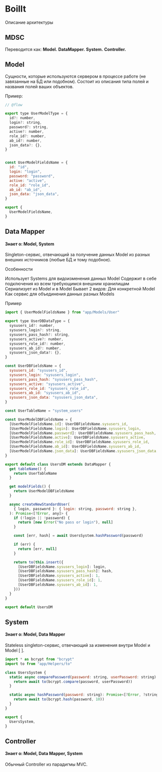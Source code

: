 # BoilIt

Описание архитектуры

## MDSC

Переводится как: **Model.** **DataMapper.** **System.** **Controller.**

## Model

Сущности, которые используются сервером в процессе работе (не завязанные на БД или подобном). Состоит из описания типа полей и названия полей ваших объектов.

Пример:

```js
// @flow

export type UserModelType = {
  id?: number,
  login?: string,
  password?: string,
  active?: number,
  role_id?: number,
  ab_id?: number,
  json_data?: {},
}


const UserModelFieldsName = {
  id: "id",
  login: "login",
  password: "password",
  active: "active",
  role_id: "role_id",
  ab_id: "ab_id",
  json_data: "json_data",
}

export {
  UserModelFieldsName,
}
```

## Data Mapper
#### Знает о: Model, System

Singleton-сервис, отвечающий за получение данных Model из разных внешних источников (любые БД и тому подобное).

Особенности

Использует Systems для видоизменения данных Model
Содержит в себе подключения ко всем требующимся внешним хранилищам
Сериализует из Model и в Model
Бывает 2 видов:
Для конкретной Model
Как сервис для объединения данных разных Models

Пример

```js
import { UserModelFieldsName } from "app/Models/User"

export type UserDBDataType = {
  sysusers_id?: number,
  sysusers_login?: string,
  sysusers_pass_hash?: string,
  sysusers_active?: number,
  sysusers_role_id?: number,
  sysusers_ab_id?: number,
  sysusers_json_data?: {},
}

const UserDBFieldsName = {
  sysusers_id: "sysusers_id",
  sysusers_login: "sysusers_login",
  sysusers_pass_hash: "sysusers_pass_hash",
  sysusers_active: "sysusers_active",
  sysusers_role_id: "sysusers_role_id",
  sysusers_ab_id: "sysusers_ab_id",
  sysusers_json_data: "sysusers_json_data",
}

const UserTableName = "system_users"

const UserModelDBFieldsName = {
  [UserModelFieldsName.id]: UserDBFieldsName.sysusers_id,
  [UserModelFieldsName.login]: UserDBFieldsName.sysusers_login,
  [UserModelFieldsName.password]: UserDBFieldsName.sysusers_pass_hash,
  [UserModelFieldsName.active]: UserDBFieldsName.sysusers_active,
  [UserModelFieldsName.role_id]: UserDBFieldsName.sysusers_role_id,
  [UserModelFieldsName.ab_id]: UserDBFieldsName.sysusers_ab_id,
  [UserModelFieldsName.json_data]: UserDBFieldsName.sysusers_json_data,
}

export default class UsersDM extends DataMapper {
  get tableName() {
    return UserTableName
  }

  get modelFields() {
    return UserModelDBFieldsName
  }

  async createNewStandardUser(
    { login, password }: { login: string, password: string },
  ): Promise<[?Error, any]> {
    if (!login || !password) {
      return [new Error("No pass or login"), null]
    }

    const [err, hash] = await UsersSystem.hashPassword(password)

    if (err) {
      return [err, null]
    }

    return to(this.insert({
      [UserDBFieldsName.sysusers_login]: login,
      [UserDBFieldsName.sysusers_pass_hash]: hash,
      [UserDBFieldsName.sysusers_active]: 1,
      [UserDBFieldsName.sysusers_role_id]: 1,
      [UserDBFieldsName.sysusers_ab_id]: 1,
    }))
  }
}

export default UsersDM
```

## System
#### Знает о: Model, Data Mapper

Stateless singleton-сервис, отвечающий за изменения внутри Model и Model [ ].

```js
import * as bcrypt from "bcrypt"
import to from "app/Helpers/to"

class UsersSystem {
  static async comparePassword(password: string, userPassword: string): Promise<[?Error, ?boolean]> {
    return await to(bcrypt.compare(password, userPassword))
  }

  static async hashPassword(password: string): Promise<[?Error, ?string]> {
    return await to(bcrypt.hash(password, 10))
  }
}

export {
  UsersSystem,
}
```

## Controller
#### Знает о: Model, Data Mapper, System

Обычный Controller из парадигмы MVC.
